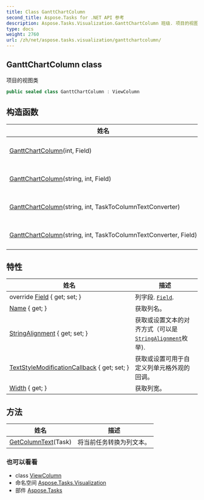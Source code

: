 ```yaml
---
title: Class GanttChartColumn
second_title: Aspose.Tasks for .NET API 参考
description: Aspose.Tasks.Visualization.GanttChartColumn 班级. 项目的视图类
type: docs
weight: 2760
url: /zh/net/aspose.tasks.visualization/ganttchartcolumn/
---
```

## GanttChartColumn class

项目的视图类

```csharp
public sealed class GanttChartColumn : ViewColumn
```

## 构造函数

| 姓名 | 描述 |
| --- | --- |
| [GanttChartColumn](ganttchartcolumn/#constructor)(int, Field) | 初始化 GanttChartColumn 类的新实例。 |
| [GanttChartColumn](ganttchartcolumn/#constructor_1)(string, int, Field) | 初始化 GanttChartColumn 类的新实例。 |
| [GanttChartColumn](ganttchartcolumn/#constructor_2)(string, int, TaskToColumnTextConverter) | 初始化 GanttChartColumn 类的新实例。 |
| [GanttChartColumn](ganttchartcolumn/#constructor_3)(string, int, TaskToColumnTextConverter, Field) | 初始化 GanttChartColumn 类的新实例。 |

## 特性

| 姓名 | 描述 |
| --- | --- |
| override [Field](../../aspose.tasks.visualization/ganttchartcolumn/field/) { get; set; } | 列字段. [`Field`](./field/). |
| [Name](../../aspose.tasks.visualization/viewcolumn/name/) { get; } | 获取列名。 |
| [StringAlignment](../../aspose.tasks.visualization/viewcolumn/stringalignment/) { get; set; } | 获取或设置文本的对齐方式（可以是[`StringAlignment`](../viewcolumn/stringalignment/)枚举). |
| [TextStyleModificationCallback](../../aspose.tasks.visualization/viewcolumn/textstylemodificationcallback/) { get; set; } | 获取或设置可用于自定义列单元格外观的回调。 |
| [Width](../../aspose.tasks.visualization/viewcolumn/width/) { get; } | 获取列宽。 |

## 方法

| 姓名 | 描述 |
| --- | --- |
| [GetColumnText](../../aspose.tasks.visualization/ganttchartcolumn/getcolumntext/)(Task) | 将当前任务转换为列文本。 |

### 也可以看看

* class [ViewColumn](../viewcolumn/)
* 命名空间 [Aspose.Tasks.Visualization](../../aspose.tasks.visualization/)
* 部件 [Aspose.Tasks](../../)


